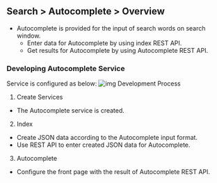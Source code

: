 ## Search > Autocomplete > Overview

- Autocomplete is provided for the input of search words on search window.
  - Enter data for Autocomplete by using index REST API.
  - Get results for Autocomplete by using Autocomplete REST API.

### Developing Autocomplete Service

Service is configured as below:
![img](http://static.toastoven.net/prod_autocomplete/block_diagrm-20200113.png)
Development Process

1. Create Services
  - The Autocomplete service is created.
2. Index
  - Create JSON data according to the Autocomplete input format.
  - Use REST API to enter created JSON data for Autocomplete.  
3. Autocomplete
  - Configure the front page with the result of Autocomplete REST API.
